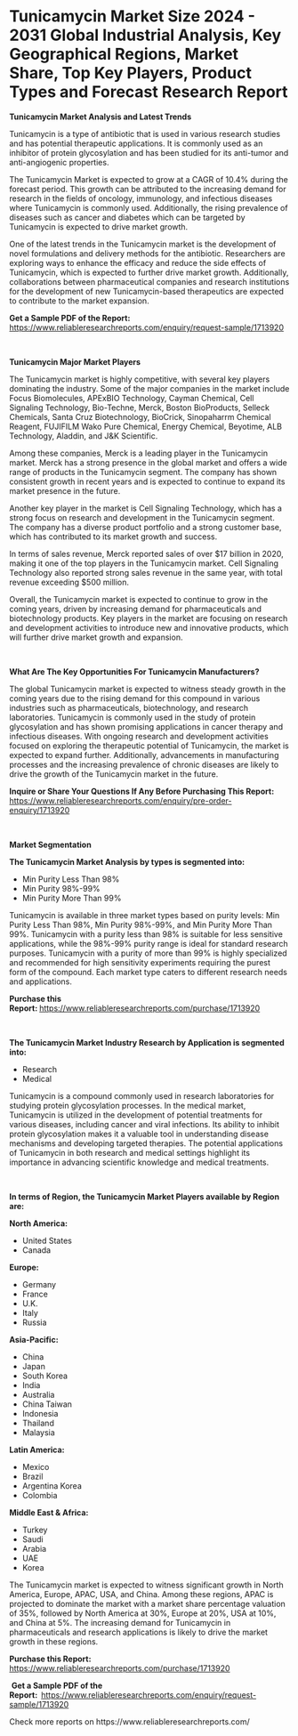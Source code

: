 <p><h1>Tunicamycin Market Size 2024 - 2031 Global Industrial Analysis, Key Geographical Regions, Market Share, Top Key Players, Product Types and Forecast Research Report</h1></p><p><strong>Tunicamycin Market Analysis and Latest Trends</strong></p>
<p><p>Tunicamycin is a type of antibiotic that is used in various research studies and has potential therapeutic applications. It is commonly used as an inhibitor of protein glycosylation and has been studied for its anti-tumor and anti-angiogenic properties.</p><p>The Tunicamycin Market is expected to grow at a CAGR of 10.4% during the forecast period. This growth can be attributed to the increasing demand for research in the fields of oncology, immunology, and infectious diseases where Tunicamycin is commonly used. Additionally, the rising prevalence of diseases such as cancer and diabetes which can be targeted by Tunicamycin is expected to drive market growth.</p><p>One of the latest trends in the Tunicamycin market is the development of novel formulations and delivery methods for the antibiotic. Researchers are exploring ways to enhance the efficacy and reduce the side effects of Tunicamycin, which is expected to further drive market growth. Additionally, collaborations between pharmaceutical companies and research institutions for the development of new Tunicamycin-based therapeutics are expected to contribute to the market expansion.</p></p>
<p><strong>Get a Sample PDF of the Report:&nbsp;</strong> <a href="https://www.reliableresearchreports.com/enquiry/request-sample/1713920">https://www.reliableresearchreports.com/enquiry/request-sample/1713920</a></p>
<p>&nbsp;</p>
<p><strong>Tunicamycin Major Market Players</strong></p>
<p><p>The Tunicamycin market is highly competitive, with several key players dominating the industry. Some of the major companies in the market include Focus Biomolecules, APExBIO Technology, Cayman Chemical, Cell Signaling Technology, Bio-Techne, Merck, Boston BioProducts, Selleck Chemicals, Santa Cruz Biotechnology, BioCrick, Sinopaharrm Chemical Reagent, FUJIFILM Wako Pure Chemical, Energy Chemical, Beyotime, ALB Technology, Aladdin, and J&K Scientific.</p><p>Among these companies, Merck is a leading player in the Tunicamycin market. Merck has a strong presence in the global market and offers a wide range of products in the Tunicamycin segment. The company has shown consistent growth in recent years and is expected to continue to expand its market presence in the future.</p><p>Another key player in the market is Cell Signaling Technology, which has a strong focus on research and development in the Tunicamycin segment. The company has a diverse product portfolio and a strong customer base, which has contributed to its market growth and success.</p><p>In terms of sales revenue, Merck reported sales of over $17 billion in 2020, making it one of the top players in the Tunicamycin market. Cell Signaling Technology also reported strong sales revenue in the same year, with total revenue exceeding $500 million.</p><p>Overall, the Tunicamycin market is expected to continue to grow in the coming years, driven by increasing demand for pharmaceuticals and biotechnology products. Key players in the market are focusing on research and development activities to introduce new and innovative products, which will further drive market growth and expansion.</p></p>
<p>&nbsp;</p>
<p><strong>What Are The Key Opportunities For Tunicamycin Manufacturers?</strong></p>
<p><p>The global Tunicamycin market is expected to witness steady growth in the coming years due to the rising demand for this compound in various industries such as pharmaceuticals, biotechnology, and research laboratories. Tunicamycin is commonly used in the study of protein glycosylation and has shown promising applications in cancer therapy and infectious diseases. With ongoing research and development activities focused on exploring the therapeutic potential of Tunicamycin, the market is expected to expand further. Additionally, advancements in manufacturing processes and the increasing prevalence of chronic diseases are likely to drive the growth of the Tunicamycin market in the future.</p></p>
<p><strong>Inquire or Share Your Questions If Any Before Purchasing This Report:</strong> <a href="https://www.reliableresearchreports.com/enquiry/pre-order-enquiry/1713920">https://www.reliableresearchreports.com/enquiry/pre-order-enquiry/1713920</a></p>
<p>&nbsp;</p>
<p><strong>Market Segmentation</strong></p>
<p><strong>The Tunicamycin Market Analysis by types is segmented into:</strong></p>
<p><ul><li>Min Purity Less Than 98%</li><li>Min Purity 98%-99%</li><li>Min Purity More Than 99%</li></ul></p>
<p><p>Tunicamycin is available in three market types based on purity levels: Min Purity Less Than 98%, Min Purity 98%-99%, and Min Purity More Than 99%. Tunicamycin with a purity less than 98% is suitable for less sensitive applications, while the 98%-99% purity range is ideal for standard research purposes. Tunicamycin with a purity of more than 99% is highly specialized and recommended for high sensitivity experiments requiring the purest form of the compound. Each market type caters to different research needs and applications.</p></p>
<p><strong>Purchase this Report:&nbsp;</strong><a href="https://www.reliableresearchreports.com/purchase/1713920">https://www.reliableresearchreports.com/purchase/1713920</a></p>
<p>&nbsp;</p>
<p><strong>The Tunicamycin Market Industry Research by Application is segmented into:</strong></p>
<p><ul><li>Research</li><li>Medical</li></ul></p>
<p><p>Tunicamycin is a compound commonly used in research laboratories for studying protein glycosylation processes. In the medical market, Tunicamycin is utilized in the development of potential treatments for various diseases, including cancer and viral infections. Its ability to inhibit protein glycosylation makes it a valuable tool in understanding disease mechanisms and developing targeted therapies. The potential applications of Tunicamycin in both research and medical settings highlight its importance in advancing scientific knowledge and medical treatments.</p></p>
<p>&nbsp;</p>
<p><strong>In terms of Region, the Tunicamycin Market Players available by Region are:</strong></p>
<p>
    <p> <strong> North America: </strong>
        <ul>
            <li>United States</li>
            <li>Canada</li>
        </ul>
        </p> 
    <p> <strong> Europe: </strong>
        <ul>
            <li>Germany</li>
            <li>France</li>
            <li>U.K.</li>
            <li>Italy</li>
            <li>Russia</li>
        </ul>
        </p> 
    <p> <strong> Asia-Pacific: </strong>
        <ul>
            <li>China</li>
            <li>Japan</li>
            <li>South Korea</li>
            <li>India</li>
            <li>Australia</li>
            <li>China Taiwan</li>
            <li>Indonesia</li>
            <li>Thailand</li>
            <li>Malaysia</li>
        </ul>
        </p> 
    <p> <strong> Latin America: </strong>
        <ul>
            <li>Mexico</li>
            <li>Brazil</li>
            <li>Argentina Korea</li>
            <li>Colombia</li>
        </ul>
        </p> 
    <p> <strong> Middle East & Africa: </strong>
        <ul>
            <li>Turkey</li>
            <li>Saudi</li>
            <li>Arabia</li>
            <li>UAE</li>
            <li>Korea</li>
        </ul>
    </p>
    </p>
<p><p>The Tunicamycin market is expected to witness significant growth in North America, Europe, APAC, USA, and China. Among these regions, APAC is projected to dominate the market with a market share percentage valuation of 35%, followed by North America at 30%, Europe at 20%, USA at 10%, and China at 5%. The increasing demand for Tunicamycin in pharmaceuticals and research applications is likely to drive the market growth in these regions.</p></p>
<p><strong>Purchase this Report: </strong><a href="https://www.reliableresearchreports.com/purchase/1713920">https://www.reliableresearchreports.com/purchase/1713920</a></p>
<p>&nbsp;<strong>Get a Sample PDF of the Report:&nbsp;&nbsp;</strong><a href="https://www.reliableresearchreports.com/enquiry/request-sample/1713920">https://www.reliableresearchreports.com/enquiry/request-sample/1713920</a></p>
<p><strong></strong></p>
<p>Check more reports on https://www.reliableresearchreports.com/</p>